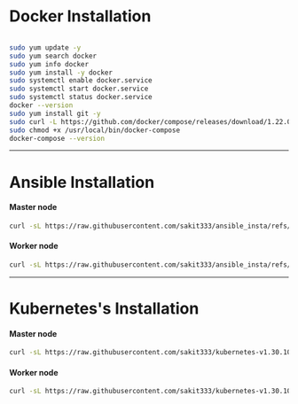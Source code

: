 # Docker Installation 
```bash

sudo yum update -y
sudo yum search docker
sudo yum info docker
sudo yum install -y docker
sudo systemctl enable docker.service
sudo systemctl start docker.service
sudo systemctl status docker.service
docker --version
sudo yum install git -y
sudo curl -L https://github.com/docker/compose/releases/download/1.22.0/docker-compose-$(uname -s)-$(uname -m) -o /usr/local/bin/docker-compose
sudo chmod +x /usr/local/bin/docker-compose
docker-compose --version
```
--------------------------------------------------------------------------------------------------------------------------------------------------------------------

# Ansible Installation
#### Master node 
```bash
curl -sL https://raw.githubusercontent.com/sakit333/ansible_insta/refs/heads/main/master_ansible_node.sh | bash
```
#### Worker node
```bash
curl -sL https://raw.githubusercontent.com/sakit333/ansible_insta/refs/heads/main/worker_ansible_node.sh | bash
```
--------------------------------------------------------------------------------------------------------------------------------------------------------------------

# Kubernetes's Installation

#### Master node
```bash
curl -sL https://raw.githubusercontent.com/sakit333/kubernetes-v1.30.10-cluster-kubeadmdm/refs/heads/main/master_kube.sh | bash
```
#### Worker node
```bash
curl -sL https://raw.githubusercontent.com/sakit333/kubernetes-v1.30.10-cluster-kubeadmdm/refs/heads/main/sak_worker_kube.sh | bash
```
